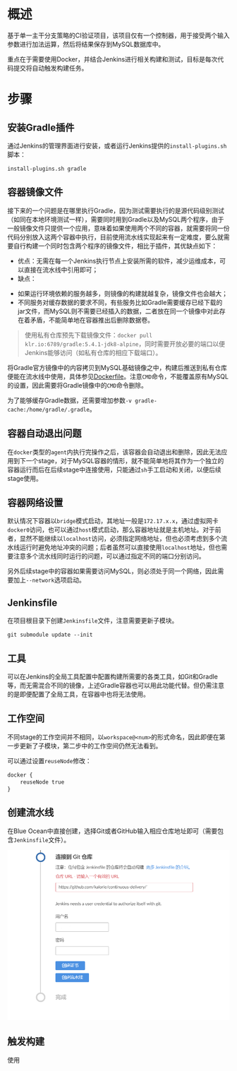 # 概述

基于单一主干分支策略的CI验证项目，该项目仅有一个控制器，用于接受两个输入参数进行加法运算，然后将结果保存到MySQL数据库中。

重点在于需要使用Docker，并结合Jenkins进行相关构建和测试，目标是每次代码提交将自动触发构建任务。

# 步骤

## 安装Gradle插件

通过Jenkins的管理界面进行安装，或者运行Jenkins提供的`install-plugins.sh`脚本：

```
install-plugins.sh gradle
```

## 容器镜像文件

接下来的一个问题是在哪里执行Gradle，因为测试需要执行的是源代码级别测试（如同在本地环境测试一样），需要同时用到Gradle以及MySQL两个程序，由于一般镜像文件只提供一个应用，意味着如果使用两个不同的容器，就需要将同一份代码分别放入这两个容器中执行，目前使用流水线实现起来有一定难度，要么就需要自行构建一个同时包含两个程序的镜像文件，相比于插件，其优缺点如下：

* 优点：无需在每一个Jenkins执行节点上安装所需的软件，减少运维成本，可以直接在流水线中引用即可；
* 缺点：
 - 如果运行环境依赖的服务越多，则镜像的构建就越复杂，镜像文件也会越大；
 - 不同服务对缓存数据的要求不同，有些服务比如Gradle需要缓存已经下载的jar文件，而MySQL则不需要已经插入的数据，二者放在同一个镜像中对此存在着矛盾，不能简单地在容器推出后删除数据卷。

> 使用私有仓库预先下载镜像文件：`docker pull klr.io:6789/gradle:5.4.1-jdk8-alpine`，同时需要开放必要的端口以便Jenkins能够访问（如私有仓库的相应下载端口）。

将Gradle官方镜像中的内容拷贝到MySQL基础镜像之中，构建后推送到私有仓库便能在流水线中使用，具体参见[Dockerfile](docker/Dockerfile-gradle-mysql)。注意`CMD`命令，不能覆盖原有MySQL的设置，因此需要将Gradle镜像中的`CMD`命令删除。

为了能够缓存Gradle数据，还需要增加参数`-v gradle-cache:/home/gradle/.gradle`。

## 容器自动退出问题

在`docker`类型的`agent`内执行完操作之后，该容器会自动退出和删除，因此无法应用到下一个stage，对于MySQL容器的情形，就不能简单地将其作为一个独立的容器运行而后在后续stage中连接使用，只能通过`sh`手工启动和关闭，以便后续stage使用。

## 容器网络设置

默认情况下容器以`bridge`模式启动，其地址一般是`172.17.x.x`，通过虚拟网卡`docker0`访问，也可以通过`host`模式启动，那么容器地址就是主机地址。对于前者，显然不能继续以`localhost`访问，必须指定网络地址，但也必须考虑到多个流水线运行时避免地址冲突的问题；后者虽然可以直接使用`localhost`地址，但也需要注意多个流水线同时运行的问题，可以通过指定不同的端口分别访问。

另外后续stage中的容器如果需要访问MySQL，则必须处于同一个网络，因此需要加上`--network`选项启动。

## Jenkinsfile

在项目根目录下创建`Jenkinsfile`文件，注意需要更新子模块。

```
git submodule update --init
```

## 工具

可以在Jenkins的全局工具配置中配置构建所需要的各类工具，如Git和Gradle等，而无需混合不同的镜像，上述Gradle容器也可以用此功能代替。但仍需注意的是即便配置了全局工具，在容器中也将无法使用。

## 工作空间

不同stage的工作空间并不相同，以`workspace@<num>`的形式命名，因此即便在第一步更新了子模块，第二步中的工作空间仍然无法看到。

可以通过设置`reuseNode`修改：

```
docker {
    reuseNode true
}
```

## 创建流水线

在Blue Ocean中直接创建，选择Git或者GitHub输入相应仓库地址即可（需要包含`Jenkinsfile`文件）。

![create-pipeline-from-git](img/create-pipeline-from-git.png)

## 触发构建

使用